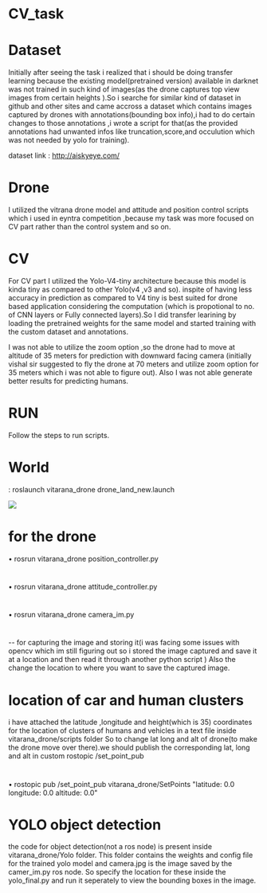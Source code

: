 # CV_task
# Dataset
Initially after seeing the task i realized that i should be doing transfer learning because the existing model(pretrained version) available in darknet was not trained in such kind of images(as the drone captures top view images from certain heights ).So i searche for similar kind of dataset in github and other sites and came accross a dataset which contains images captured by drones with annotations(bounding box info),i had to do certain changes to those annotations ,i wrote a  script for that(as the provided annotations had unwanted infos like truncation,score,and occulution which was not needed by yolo for training).

dataset link : http://aiskyeye.com/
# Drone
I utilized the vitrana drone model and attitude and position control scripts which i used in eyntra competition ,because my task was more focused on CV part rather than the control system and so on.
# CV
For CV part I utilized the Yolo-V4-tiny architecture because this model is kinda tiny as compared to other Yolo(v4 ,v3 and so). inspite of having less accuracy in prediction as compared to V4 tiny is best suited for drone based application considering the computation (which is propotional to no. of CNN layers or Fully connected layers).So I did transfer learining by loading the pretrained weights for the same model and started training with the custom dataset and annotations.

I was not able to utilize the zoom option ,so the drone had to move at altitude of 35 meters for prediction with downward facing camera (initially vishal sir suggested to fly the drone at 70 meters and utilize zoom option for 35 meters which i was not able to figure out).
Also I  was not able generate better results for predicting humans. 


# RUN
Follow the steps to run scripts. 

# World
: roslaunch vitarana_drone drone_land_new.launch

![](images/world.jpg)
# for the drone 
 • rosrun vitarana_drone position_controller.py
#
 • rosrun vitarana_drone attitude_controller.py
#
 • rosrun vitarana_drone camera_im.py      
 #
 -- for capturing the image and storing it(i was facing some issues with opencv which im still figuring out so i stored the image captured and save it at a location and then read it through another python script )
Also the change the location to where you want to save the captured image.

# location of car and human clusters 
i have attached the latitude ,longitude and height(which is 35) coordinates for the location of clusters of humans and vehicles in a text file inside vitarana_drone/scripts folder
So to change lat long and alt of drone(to make the drone move over there).we should publish the corresponding lat, long and alt in custom rostopic /set_point_pub
#
• rostopic pub /set_point_pub vitarana_drone/SetPoints "latitude: 0.0          
longitude: 0.0
altitude: 0.0" 
#

# YOLO object detection

the code for object detection(not a ros node) is present inside vitarana_drone/Yolo folder. 
This folder contains the weights and config file for the trained yolo model and camera.jpg is the image saved by the camer_im.py ros node. 
So specify the location for these inside the yolo_final.py and run it seperately to view the bounding boxes in the image. 





